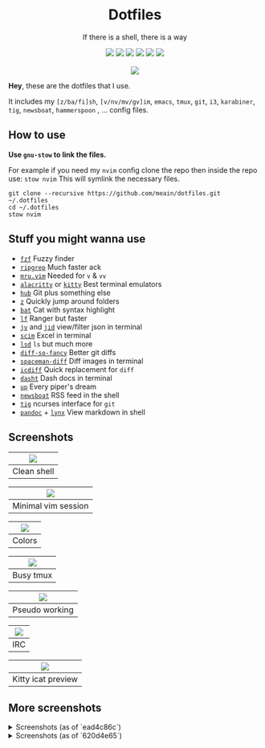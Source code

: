 <h1 align="center">Dotfiles</h1>
<p align="center"> If there is a shell, there is a way</p>
<p align="center">
  <img src="https://img.shields.io/badge/Editor-neovim-brightgreen.svg" />
  <img src="https://img.shields.io/badge/Terminal-alacritty-orange.svg" />
  <img src="https://img.shields.io/badge/Shell-zsh-yellow.svg" />
  <img src="https://img.shields.io/badge/Font-SpaceMono-lightgrey.svg" />
  <img src="https://img.shields.io/badge/Mail-neomutt-red.svg" />
  <img src="https://img.shields.io/badge/IRC-tiny-blue.svg" />
  <br><br>
  <img src="https://i.imgur.com/pVGr7tX.png">
</p>

**Hey**, these are the dotfiles that I use.

It includes my `[z/ba/fi]sh`, `[v/nv/mv/gv]im`, `emacs`, `tmux`, `git`, `i3`, `karabiner`, `tig`, `newsboat`, `hammerspoon` , ... config files.

## How to use

**Use `gnu-stow` to link the files.**

For example if you need my `nvim` config clone the repo then inside the repo use:
`stow nvim`
This will symlink the necessary files.

```
git clone --recursive https://github.com/meain/dotfiles.git ~/.dotfiles
cd ~/.dotfiles
stow nvim
```

## Stuff you might wanna use

- [`fzf`](https://github.com/junegunn/fzf) Fuzzy finder
- [`ripgrep`](https://github.com/BurntSushi/ripgrep) Much faster ack
- [`mru.vim`](https://github.com/vim-scripts/mru.vim) Needed for `v` & `vv`
- [`alacritty`](https://github.com/jwilm/alacritty) or [`kitty`](https://sw.kovidgoyal.net/kitty/) Best terminal emulators
- [`hub`](https://hub.github.com/) Git plus something else
- [`z`](https://github.com/rupa/z) Quickly jump around folders
- [`bat`](https://github.com/sharkdp/bat) Cat with syntax highlight
- [`lf`](https://github.com/gokcehan/lf) Ranger but faster
- [`jv`](https://github.com/maxzender/jv) and [`jid`](https://github.com/simeji/jid) view/filter json in terminal
- [`scim`](https://github.com/andmarti1424/sc-im) Excel in terminal
- [`lsd`](https://github.com/Peltoche/lsd) `ls` but much more
- [`diff-so-fancy`](https://github.com/so-fancy/diff-so-fancy) Better git diffs
- [`spaceman-diff`](https://github.com/holman/spaceman-diff) Diff images in terminal
- [`icdiff`](https://github.com/jeffkaufman/icdiff) Quick replacement for `diff`
- [`dasht`](https://github.com/sunaku/dasht) Dash docs in terminal
- [`up`](https://github.com/akavel/up) Every piper's dream
- [`newsboat`](https://github.com/newsboat/newsboat) RSS feed in the shell
- [`tig`](https://github.com/jonas/tig) ncurses interface for `git`
- [`pandoc`](http://pandoc.org/index.html) + [`lynx`](http://lynx.browser.org/) View markdown in shell

## Screenshots

| ![](https://i.imgur.com/EvyYkS9.png) |
| :----------------------------------: |
|             Clean shell              |

| ![](https://i.imgur.com/2ge6Da3.png) |
| :----------------------------------: |
|         Minimal vim session          |

| ![](https://i.imgur.com/iC94NTd.png) |
| :----------------------------------: |
|                Colors                |

| ![](https://i.imgur.com/2GlfOHU.png) |
| :----------------------------------: |
|              Busy tmux               |

| ![](https://i.imgur.com/0EyYmsF.png) |
| :----------------------------------: |
|            Pseudo working            |

| ![](https://i.imgur.com/Jp2sUf0.png) |
| :----------------------------------: |
|                 IRC                  |

| ![](https://i.imgur.com/2FdPs2v.jpg) |
| :----------------------------------: |
|          Kitty icat preview          |

## More screenshots

<details>
<summary>Screenshots (as of `ead4c86c`)</summary>
<br>

### Zsh

![zsh](https://i.imgur.com/0IIq0l3.png)

### Vim

![vim](https://i.imgur.com/hBfeYPe.png)

### IRC

![irc](https://i.imgur.com/UF5fca3.png)

### Colors

![colors](https://i.imgur.com/EB5Chnp.png)

</details>

<details>
<summary>Screenshots (as of `620d4e65`)</summary>
<br>

### Zsh

![](https://i.imgur.com/oh4DY5e.png)

### Vim

![](https://i.imgur.com/sPVLbzI.png)

### Tmux

![](https://i.imgur.com/YBTlVjK.png)

### irssi

![](https://i.imgur.com/08iF4Ts.png)

### Colors

![](https://i.imgur.com/E9qgsHj.png)

</details>
